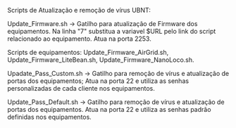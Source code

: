 Scripts de Atualização e remoção de vírus UBNT:

Update_Firmware.sh -> Gatilho para atualização de Firmware dos equipamentos. Na linha "7" substitua a variavel $URL pelo link do script relacionado ao equipamento. Atua na porta 2253.

Scripts de equipamentos: Update_Firmware_AirGrid.sh, Update_Firmware_LiteBean.sh, Update_Firmware_NanoLoco.sh.

Upadate_Pass_Custom.sh -> Gatilho para remoção de vírus e atualização de portas dos equipamentos;
Atua na porta 22 e utiliza as senhas personalizadas de cada cliente nos equipamentos. 

Update_Pass_Default.sh -> Gatilho para remoção de vírus e atualização de portas dos equipamentos. Atua na porta 22 e utiliza as senhas padrão definidas nos equipamentos.
